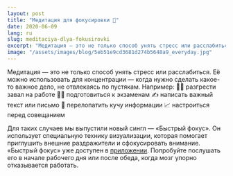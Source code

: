 ```yaml
---
layout: post
title: "Медитация для фокусировки 🔬"
date: 2020-06-09
lang: ru
slug: meditaciya-dlya-fokusirovki
excerpt: "Медитация — это не только способ унять стресс или расслабиться. Её можно использовать для концентрации."
image: "/assets/images/blog/5eb51e9cd3681d274b5648a9_everyday.jpg"
---
```



Медитация — это не только способ унять стресс или расслабиться. Её можно использовать для концентрации — когда нужно сделать какое-то важное дело, не отвлекаясь по пустякам. Например:
🧑‍💻 разгрести завал на работе
👩‍🎓 подготовиться к экзаменам
✍️ написать важный текст или письмо
📑 перелопатить кучу информации
📈 настроиться перед совещанием

Для таких случаев мы выпустили новый сингл — «Быстрый фокус». Он использует специальную технику визуализации, которая помогает приглушить внешние раздражители и сфокусировать внимание.
«Быстрый фокус» уже доступен в [приложении](https://itunes.apple.com/us/app/практика-медитации-на-русском/id1467786415). Попробуйте послушать его в начале рабочего дня или после обеда, когда мозг упорно отказывается работать.
‍
